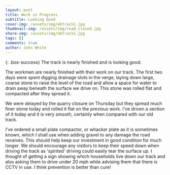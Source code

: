```yaml
---
layout: post
title: Work in Progress
subtitle: Looking Good
cover-img: /assets/img/ebtrack1.jpg
thumbnail-img: /assets/img/road_closed.jpg
share-img: /assets/img/ebtrack1.jpg
tags: []
comments: true
author: John White
---
```


{: .box-success}
The track is nearly finished and is looking good. 

The workmen are nearly finished with their work on our track. The first two days were spent digging drainage slots in the verge, laying down large, coarse stone to raise the level of the road and allow a space for water to drain away beneath the surface we drive on. This stone was rolled flat and compacted after they spread it.

We were delayed by the quarry closure on Thursday but they spread much finer stone today and rolled it flat on the previous work. I've driven a section of it today and it is very smooth, certainly when compared with our old track.

I've ordered a small plate compactor, or whacker plate as it is sometimes known, which I shall use when adding gravel to any damage the road receives. This should help keep our investment in good condition for much longer. We should encourage any visitors to keep their speed down when driving the track as 'spirited' driving could easily tear the surface up. I thought of getting a sign showing which households live down our track and also asking them to drive under 20 mph while advising them that there is CCTV in use. I think prevention is better than cure!
